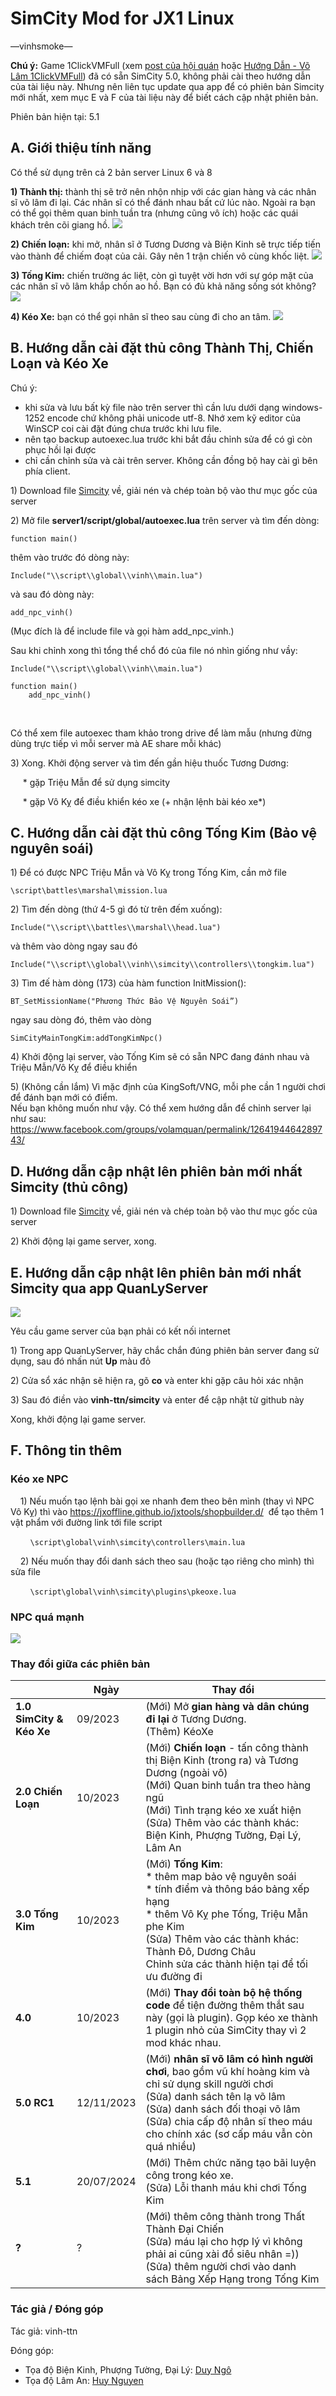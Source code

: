 # SimCity Mod for JX1 Linux

—vinhsmoke—

**Chú ý:** Game 1ClickVMFull (xem [post của hội quán](https://www.facebook.com/groups/volamquan/permalink/1389335278442327/) hoặc [Hướng Dẫn - Võ Lâm 1ClickVMFull](https://docs.google.com/document/d/1BUtlCyJdIg-Dc15EZLYU7dMAcGA4wzcZDMBrM3dRpcc/edit?usp=sharing)) đã có sẵn SimCity 5.0, không phải cài theo hướng dẫn của tài liệu này. Nhưng nên liên tục update qua app để có phiên bản Simcity mới nhất, xem mục E và F của tài liệu này để biết cách cập nhật phiên bản.

Phiên bản hiện tại: 5.1

## A. Giới thiệu tính năng

Có thể sử dụng trên cả 2 bản server Linux 6 và 8

**1) Thành thị:** thành thị sẽ trở nên nhộn nhịp với các gian hàng và các nhân sĩ võ lâm đi lại. Các nhân sĩ có thể đánh nhau bất cứ lúc nào. Ngoài ra bạn có thể gọi thêm quan binh tuần tra (nhưng cũng vô ích) hoặc các quái khách trên cõi giang hồ.
![](https://github.com/vinh-ttn/materials/blob/main/simcity/thanhthi.gif)

**2) Chiến loạn:** khi mở, nhân sĩ ở Tương Dương và Biện Kinh sẽ trực tiếp tiến vào thành để chiếm đoạt của cải. Gây nên 1 trận chiến vô cùng khốc liệt.
![](https://github.com/vinh-ttn/materials/blob/main/simcity/chienloan.gif)

**3) Tống Kim:** chiến trường ác liệt, còn gì tuyệt vời hơn với sự góp mặt của các nhân sĩ võ lâm khắp chốn ao hồ. Bạn có đủ khả năng sống sót không?
![](https://github.com/vinh-ttn/materials/blob/main/simcity/tongkim.gif)

**4) Kéo Xe:** bạn có thể gọi nhân sĩ theo sau cùng đi cho an tâm.
![](https://github.com/vinh-ttn/materials/blob/main/simcity/keoxe.gif)

## B. Hướng dẫn cài đặt thủ công Thành Thị, Chiến Loạn và Kéo Xe

Chú ý: 

- khi sửa và lưu bất kỳ file nào trên server thì cần lưu dưới dạng windows-1252 encode chứ không phải unicode utf-8. Nhớ xem kỹ editor của WinSCP coi cài đặt đúng chưa trước khi lưu file.
- nên tạo backup autoexec.lua trước khi bắt đầu chỉnh sửa để có gì còn phục hồi lại được 
- chỉ cần chỉnh sửa và cài trên server. Không cần đồng bộ hay cài gì bên phía client.

1\) Download file [Simcity](https://github.com/vinh-ttn/simcity/archive/refs/heads/main.tar.gz) về, giải nén và chép toàn bộ vào thư mục gốc của server

2\) Mở file **server1/script/global/autoexec.lua** trên server và tìm đến dòng:

`function main()`

thêm vào trước đó dòng này:

`Include("\\script\\global\\vinh\\main.lua")`

và sau đó dòng này:

`add_npc_vinh()`

(Mục đích là để include file và gọi hàm add_npc_vinh.) 

Sau khi chỉnh xong thì tổng thể chổ đó của file nó nhìn giống như vầy:

```
Include("\\script\\global\\vinh\\main.lua")

function main()
    add_npc_vinh()
```
    

Có thể xem file autoexec tham khảo trong drive để làm mẫu (nhưng đừng dùng trực tiếp vì mỗi server mà AE share mỗi khác)

3\) Xong. Khởi động server và tìm đến gần hiệu thuốc Tương Dương:

     \* gặp Triệu Mẫn để sử dụng simcity

     \* gặp Vô Kỵ để điều khiển kéo xe (+ nhận lệnh bài kéo xe\*)


## C. Hướng dẫn cài đặt thủ công Tống Kim (Bảo vệ nguyên soái)

1\) Để có được NPC Triệu Mẫn và Vô Kỵ trong Tống Kim, cần mở file

`\script\battles\marshal\mission.lua`

2\) Tìm đến dòng (thứ 4-5 gì đó từ trên đếm xuống):

`Include("\\script\\battles\\marshal\\head.lua")`

và thêm vào dòng ngay sau đó

`Include("\\script\\global\\vinh\\simcity\\controllers\\tongkim.lua")`

3\) Tìm đế hàm dòng (173) của hàm function InitMission():

`BT_SetMissionName("Phương Thức Bảo Vệ Nguyên Soái”)`

ngay sau dòng đó, thêm vào dòng

`SimCityMainTongKim:addTongKimNpc()`

4\) Khởi động lại server, vào Tống Kim sẽ có sẵn NPC đang đánh nhau và Triệu Mẫn/Vô Kỵ để điều khiển

5\) (Không cần lắm) Vì mặc định của KingSoft/VNG, mỗi phe cần 1 người chơi để đánh bạn mới có điểm.\
Nếu bạn không muốn như vậy. Có thể xem hướng dẫn để chỉnh server lại như sau: <https://www.facebook.com/groups/volamquan/permalink/1264194464289743/> 

## D. Hướng dẫn cập nhật lên phiên bản mới nhất Simcity (thủ công)

1\) Download file [Simcity](https://github.com/vinh-ttn/simcity/archive/refs/heads/main.tar.gz) về, giải nén và chép toàn bộ vào thư mục gốc của server

2\) Khởi động lại game server, xong.


## E. Hướng dẫn cập nhật lên phiên bản mới nhất Simcity qua app QuanLyServer

![](https://lh7-us.googleusercontent.com/docsz/AD_4nXfzRs-q7b6SOaPKLVJfFH6GbqrqRl8GZfSapN0Zx0BtKFPh4psNJ279Hz3VPTPvjD3AuzrzkR4_ncltV160VXbEVPMIQk_IZtQsJGyH9eBM5ViZIyEm03KzNSRCZPyg0mF1xn2mR9S9OneDy4IRwiiM3iQj?key=69JrhYHE20yyd5Bd1uKvkw)


Yêu cầu game server của bạn phải có kết nối internet 

1\) Trong app QuanLyServer, hãy chắc chắn đúng phiên bản server đang sử dụng, sau đó nhấn nút **Up** màu đỏ

2\) Cửa sổ xác nhận sẽ hiện ra, gõ **co** và enter khi gặp câu hỏi xác nhận

3\) Sau đó điền vào **vinh-ttn/simcity** và enter để cập nhật từ github này

Xong, khởi động lại game server.

## F. Thông tin thêm

### Kéo xe NPC

    1) Nếu muốn tạo lệnh bài gọi xe nhanh đem theo bên mình (thay vì NPC Vô Kỵ) thì vào <https://jxoffline.github.io/jxtools/shopbuilder.d/>  để tạo thêm 1 vật phẩm với đường link tới file script

        `\script\global\vinh\simcity\controllers\main.lua`   

    2) Nếu muốn thay đổi danh sách theo sau (hoặc tạo riêng cho mình) thì sửa file

        `\script\global\vinh\simcity\plugins\pkeoxe.lua`


### NPC quá mạnh 

****![](https://lh7-us.googleusercontent.com/docsz/AD_4nXctDkLIw67xDMciom4lw9DzdbTlcLTFPF0s57aM2Y4_AsVgtZUKGvjm68E4HK9dka3f3LTKdGHumHDsom9GgLVrWVQoaXZGlLCftrT9FNMKJEgl_0WBaUnjFO5fb4__zu2iQ83PfpFS7MEYFA-AESd1RuNg?key=my0UP0YCEuAhRT8eOcMeRw)****&#x20;



### Thay đổi giữa các phiên bản

|                          | Ngày       | Thay đổi                                                                                                                                                                                                                                                                                                                                                                                                                                                                                                                                                                                                                                                                                                                                                                                                                                                                                                                                |
| ------------------------ | ---------- | --------------------------------------------------------------------------------------------------------------------------------------------------------------------------------------------------------------------------------------------------------------------------------------------------------------------------------------------------------------------------------------------------------------------------------------------------------------------------------------------------------------------------------------------------------------------------------------------------------------------------------------------------------------------------------------------------------------------------------------------------------------------------------------------------------------------------------------------------------------------------------------------------------------------------------------- |
| **1.0 SimCity & Kéo Xe** | 09/2023    | (Mới) Mở **gian hàng và dân chúng đi lại** ở Tương Dương. <br>(Thêm) KéoXe                                                                                                                                                                                                                                                                                                                                                                                                                                                                                                                                                                                                                                                                                                                                                                                                                                                                  |
| **2.0 Chiến Loạn**       | 10/2023    | (Mới) **Chiến loạn** - tấn công thành thị Biện Kinh (trong ra) và Tương Dương (ngoài vô)<br>(Mới) Quan binh tuần tra theo hàng ngũ<br>(Mới) Tình trạng kéo xe xuất hiện<br>(Sửa) Thêm vào các thành khác: Biện Kinh, Phượng Tường, Đại Lý, Lâm An |
| **3.0 Tống Kim**         | 10/2023    | (Mới) **Tống Kim**: <br>* thêm map bảo vệ nguyên soái <br>* tính điểm và thông báo bảng xếp hạng <br>* thêm Vô Kỵ phe Tống, Triệu Mẫn phe Kim<br>(Sửa) Thêm vào các thành khác: Thành Đô, Dương Châu<br>Chỉnh sửa các thành hiện tại để tối ưu đường đi                                                                                                                                                                                                                                                                                                                                                                                                                                                                                                                                                                                                                                                                                               |
| **4.0**                  | 10/2023    | (Mới) **Thay đổi toàn bộ hệ thống code** để tiện đường thêm thắt sau này (gọi là plugin). Gọp kéo xe thành 1 plugin nhỏ của SimCity thay vì 2 mod khác nhau.                                                                                                                                                                                                                                                                                                                                                                                                                                                                                                                                                                                                                                                                                                                                                                            |
| **5.0 RC1**              | 12/11/2023 | (Mới) **nhân sĩ võ lâm có hình người chơi**, bao gồm vũ khí hoàng kim và chỉ sử dụng skill người chơi<br>(Sửa) danh sách tên lạ võ lâm<br>(Sửa) danh sách đối thoại võ lâm<br>(Sửa) chia cấp độ nhân sĩ theo máu cho chính xác (sơ cấp máu vẫn còn quá nhiều)                                                                                                                                                                                                                                                                                                                                                                                                                                                                                                                                                                                                                                                                                       |
| **5.1**              | 20/07/2024 | (Mới) Thêm chức năng tạo bãi luyện công trong kéo xe. <br>(Sửa) Lỗi thanh máu khi chơi Tống Kim                                                                                                                                                                                                                                                                                                                                                                                                                                                                                                                                                                                                                                                                                       |
| **?**                    | ?          | (Mới) thêm công thành trong Thất Thành Đại Chiến<br>(Sửa) máu lại cho hợp lý vì không phải ai cũng xài đồ siêu nhân =))<br>(Sửa) thêm người chơi vào danh sách Bảng Xếp Hạng trong Tống Kim                                                                                                                                                                                                                                                                                                                                                                                                                                                                                                                                                                                                                                                                                                                                                     |


### Tác giả / Đóng góp

Tác giả: vinh-ttn

Đóng góp:
 
 * Tọa độ Biện Kinh, Phượng Tường, Đại Lý: [Duy Ngô](https://www.facebook.com/groups/800085930700601/user/61551322996134/?__cft__\[0]=AZV_RO8NdTMsDVO11CipaZsHNtjqKQQsQJebqI3krEgYfekv-O3hYkpBHZRvMGotp0F36toUiCvyWK-zKBZgXLRNWp2TxuffMYJiIinfpCuSZemoGktyHngQc9mm-ATN2i9PHp5BCOw8JbQZpIOk_huce_tfE_AYsEECbgtGCdZE3JuZIH-U7QkJA_p_Os8k06j7vUapty9Q3UE48J5HjouV&__tn__=R]-R)
 * Tọa độ Lâm An: [Huy Nguyen](https://www.facebook.com/groups/800085930700601/user/100004608648396/?__cft__\[0]=AZV_RO8NdTMsDVO11CipaZsHNtjqKQQsQJebqI3krEgYfekv-O3hYkpBHZRvMGotp0F36toUiCvyWK-zKBZgXLRNWp2TxuffMYJiIinfpCuSZemoGktyHngQc9mm-ATN2i9PHp5BCOw8JbQZpIOk_huce_tfE_AYsEECbgtGCdZE3JuZIH-U7QkJA_p_Os8k06j7vUapty9Q3UE48J5HjouV&__tn__=R]-R) 
